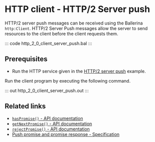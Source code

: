 # HTTP client - HTTP/2 Server push

HTTP/2 server push messages can be received using the Ballerina `http:Client`. HTTP/2 Server Push messages allow the server to send resources to the client before the client requests them.

::: code http_2_0_client_server_push.bal :::

## Prerequisites
- Run the HTTP service given in the [HTTP/2 server push](/learn/by-example/http-2-0-server-push/) example.

Run the client program by executing the following command.

::: out http_2_0_client_server_push.out :::

## Related links
- [`hasPromise()` - API documentation](https://lib.ballerina.io/ballerina/http/latest/clients/Client#hasPromise)
- [`getNextPromise()` - API documentation](https://lib.ballerina.io/ballerina/http/latest/clients/Client#getNextPromise)
- [`rejectPromise()` - API documentation](https://lib.ballerina.io/ballerina/http/latest/clients/Client#rejectPromise)
- [Push promise and promise response - Specification](/spec/http/#1011-push-promise-and-promise-response)
